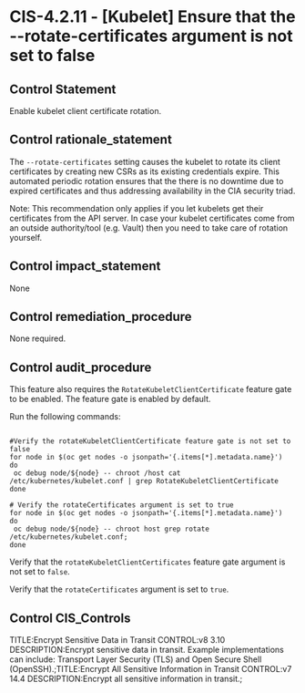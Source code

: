 # CIS-4.2.11 - \[Kubelet\] Ensure that the --rotate-certificates argument is not set to false

## Control Statement

Enable kubelet client certificate rotation.

## Control rationale_statement

The `--rotate-certificates` setting causes the kubelet to rotate its client certificates by creating new CSRs as its existing credentials expire. This automated periodic rotation ensures that the there is no downtime due to expired certificates and thus addressing availability in the CIA security triad.

Note: This recommendation only applies if you let kubelets get their certificates from the API server. In case your kubelet certificates come from an outside authority/tool (e.g. Vault) then you need to take care of rotation yourself.

## Control impact_statement

None

## Control remediation_procedure

None required.

## Control audit_procedure

This feature also requires the `RotateKubeletClientCertificate` feature gate to be enabled. The feature gate is enabled by default.

Run the following commands:

```

#Verify the rotateKubeletClientCertificate feature gate is not set to false
for node in $(oc get nodes -o jsonpath='{.items[*].metadata.name}')
do
 oc debug node/${node} -- chroot /host cat /etc/kubernetes/kubelet.conf | grep RotateKubeletClientCertificate
done

# Verify the rotateCertificates argument is set to true
for node in $(oc get nodes -o jsonpath='{.items[*].metadata.name}')
do
 oc debug node/${node} -- chroot host grep rotate /etc/kubernetes/kubelet.conf;
done
```

Verify that the `rotateKubeletClientCertificates` feature gate argument is not set to `false`.

Verify that the `rotateCertificates` argument is set to `true`.

## Control CIS_Controls

TITLE:Encrypt Sensitive Data in Transit CONTROL:v8 3.10 DESCRIPTION:Encrypt sensitive data in transit. Example implementations can include: Transport Layer Security (TLS) and Open Secure Shell (OpenSSH).;TITLE:Encrypt All Sensitive Information in Transit CONTROL:v7 14.4 DESCRIPTION:Encrypt all sensitive information in transit.;
